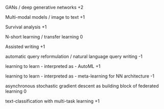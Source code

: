 GANs / deep generative networks	+2

Multi-modal models / image to text +1

Survival analysis	+1

N-short learning / transfer learning 0

Assisted writing +1

automatic query reformulation / natural language query writing -1

learning to learn - interpreted as - AutoML +1

learning to learn - interpreted as - meta-learning for NN architecture -1

asynchronous stochastic gradient descent as building block of federated learning 0

text-classification with multi-task learning	+1

